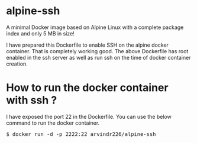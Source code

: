 # alpine-ssh

A minimal Docker image based on Alpine Linux with a complete package index and only 5 MB in size!

I have prepared this Dockerfile to enable SSH on the alpine docker container.
That is completely working good. 
The above Dockerfile has root enabled in the ssh server as well as run ssh on the time of docker 
container creation.

# How to run the docker container with ssh ?

I have exposed the port 22 in the Dockerfile. You can use the below command to run the docker container.

<pre>
$ docker run -d -p 2222:22 arvindr226/alpine-ssh
</pre>
